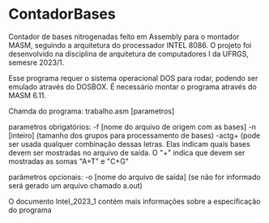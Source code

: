 # ContadorBases
Contador de bases nitrogenadas feito em Assembly para o montador MASM, seguindo a arquitetura do processador INTEL 8086. O projeto foi desenvolvido na disciplina de arquitetura de computadores I da UFRGS, semesre 2023/1.

Esse programa requer o sistema operacional DOS para rodar, podendo ser emulado através do DOSBOX. É necessário montar o programa através do MASM 6.11.

Chamda do programa:
trabalho.asm [parametros]

parametros obrigatórios:
-f [nome do arquivo de origem com as bases]
-n [inteiro] (tamanho dos grupos para processamento de bases)
-actg+ (pode ser usada qualquer combinação dessas letras. Elas indicam quais bases devem ser mostradas no arquivo de saída. O "+" indica que devem ser mostradas as somas "A+T" e "C+G"

parâmetros opcionais:
-o [nome do arquivo de saída] (se não for informado será gerado um arquivo chamado a.out)

O documento Intel_2023_1 contém mais informações sobre a especificação do programa
